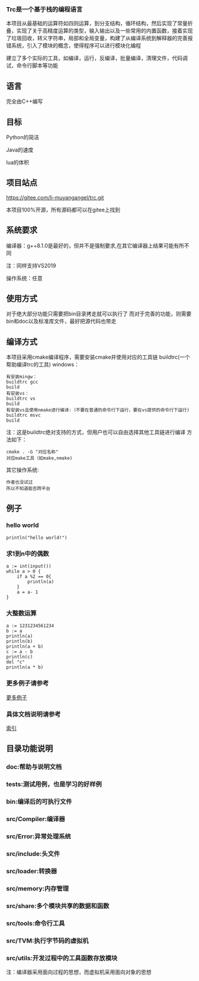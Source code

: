 ### Trc是一个基于栈的编程语言

本项目从最基础的运算符如四则运算，到分支结构，循环结构，然后实现了常量折叠，实现了关于高精度运算的类型，输入输出以及一些常用的内置函数，接着实现了垃圾回收，转义字符串，局部和全局变量，构建了从编译系统到解释器的完善报错系统，引入了模块的概念，使得程序可以进行模块化编程

建立了多个实际的工具，如编译，运行，反编译，批量编译，清理文件，代码调试，命令行脚本等功能

## 语言
完全由C++编写

## 目标

Python的简洁

Java的速度

lua的体积

## 项目站点
https://gitee.com/li-muyangangel/trc.git

本项目100%开源，所有源码都可以在gitee上找到

## 系统要求
编译器：g++8.1.0是最好的，但并不是强制要求,在其它编译器上结果可能有所不同

注：同样支持VS2019

操作系统：任意

## 使用方式
对于绝大部分功能只需要把bin目录拷走就可以执行了
而对于完善的功能，则需要bin和doc以及标准库文件，最好把源代码也带走

## 编译方式
本项目采用cmake编译程序，需要安装cmake并使用对应的工具链
buildtrc(一个帮助编译trc的工具)
windows：

    有安装mingw：
    buildtrc gcc
    build
    有安装vs：
    buildtrc vs
    build
    有安装vs且使用nmake进行编译:（不要在普通的命令行下运行，要在vs提供的命令行下运行)
    buildtrc msvc
    build

注：这是buildtrc绝对支持的方式，但用户也可以自由选择其他工具链进行编译
方法如下：

    cmake . -G "对应名称"
    对应make工具（如make,nmake)
其它操作系统:

    作者也没试过
    所以不知道能否跨平台

## 例子

### hello world
```
println("hello world!")
```

### 求1到n中的偶数
```
a := int(input())
while a > 0 {
    if a %2 == 0{
        println(a)
    }
    a = a- 1
}
```
### 大整数运算
```
a := 1231234561234
b := a
println(a)
println(b)
println(a + b)
c := a - b
println(c)
del "c"
println(a * b)
```
### 更多例子请参考
[更多例子](tests)

### 具体文档说明请参考
[索引](INDEX.txt)

## 目录功能说明
### doc:帮助与说明文档
### tests:测试用例，也是学习的好样例
### bin:编译后的可执行文件
### src/Compiler:编译器
### src/Error:异常处理系统
### src/include:头文件
### src/loader:转换器
### src/memory:内存管理
### src/share:多个模块共享的数据和函数
### src/tools:命令行工具
### src/TVM:执行字节码的虚拟机
### src/utils:开发过程中的工具函数存放模块

注：编译器采用面向过程的思想，而虚拟机采用面向对象的思想
